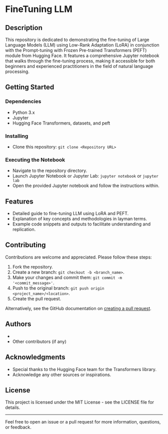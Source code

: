 # FineTuning LLM


## Description
This repository is dedicated to demonstrating the fine-tuning of Large Language Models (LLM) using Low-Rank Adaptation (LoRA) in conjunction with the Prompt-tuning with Frozen Pre-trained Transformers (PEFT) module from Hugging Face. It features a comprehensive Jupyter notebook that walks through the fine-tuning process, making it accessible for both beginners and experienced practitioners in the field of natural language processing.

## Getting Started

### Dependencies
- Python 3.x
- Jupyter
- Hugging Face Transformers, datasets, and peft


### Installing
- Clone this repository: `git clone <Repository URL>`


### Executing the Notebook
- Navigate to the repository directory.
- Launch Jupyter Notebook or Jupyter Lab: `jupyter notebook` or `jupyter lab`
- Open the provided Jupyter notebook and follow the instructions within.

## Features
- Detailed guide to fine-tuning LLM using LoRA and PEFT.
- Explanation of key concepts and methodologies in layman terms.
- Example code snippets and outputs to facilitate understanding and replication.

## Contributing
Contributions are welcome and appreciated. Please follow these steps:

1. Fork the repository.
2. Create a new branch: `git checkout -b <branch_name>`.
3. Make your changes and commit them: `git commit -m '<commit_message>'`.
4. Push to the original branch: `git push origin <project_name>/<location>`.
5. Create the pull request.

Alternatively, see the GitHub documentation on [creating a pull request](https://help.github.com/articles/creating-a-pull-request/).

## Authors
- <Your Name>
- Other contributors (if any)

## Acknowledgments
- Special thanks to the Hugging Face team for the Transformers library.
- Acknowledge any other sources or inspirations.

## License
This project is licensed under the MIT License - see the LICENSE file for details.

---

Feel free to open an issue or a pull request for more information, questions, or feedback.
